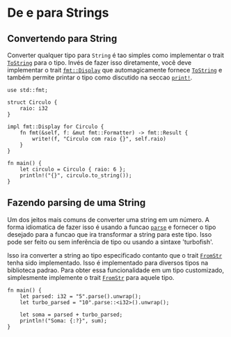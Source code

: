 # De e para Strings

## Convertendo para String

Converter qualquer tipo para `String` é tao simples como implementar o trait [`ToString`]
para o tipo. Invés de fazer isso diretamente, você deve implementar o trait
[`fmt::Display`][Display] que automagicamente fornece [`ToString`] e
também permite printar o tipo como discutido na seccao [`print!`][print].

```rust,editable
use std::fmt;

struct Circulo {
    raio: i32
}

impl fmt::Display for Circulo {
    fn fmt(&self, f: &mut fmt::Formatter) -> fmt::Result {
        write!(f, "Circulo com raio {}", self.raio)
    }
}

fn main() {
    let circulo = Circulo { raio: 6 };
    println!("{}", circulo.to_string());
}
```

## Fazendo parsing de uma String

Um dos jeitos mais comuns de converter uma string em um número. A forma idiomatica
de fazer isso é usando a funcao [`parse`] e fornecer o tipo desejado para a funcao
que ira transformar a string para este tipo. Isso pode ser feito ou sem inferência
de tipo ou usando a sintaxe 'turbofish'.

Isso ira converter a string ao tipo especificado contanto que o trait [`FromStr`]
tenha sido implementado. Isso é implementado para diversos tipos na biblioteca padrao.
Para obter essa funcionalidade em um tipo customizado, simplesmente implemente o trait
[`FromStr`] para aquele tipo.

```rust,editable
fn main() {
    let parsed: i32 = "5".parse().unwrap();
    let turbo_parsed = "10".parse::<i32>().unwrap();

    let soma = parsed + turbo_parsed;
    println!("Soma: {:?}", sum);
}
```

[`ToString`]: https://doc.rust-lang.org/std/string/trait.ToString.html
[Display]: https://doc.rust-lang.org/std/fmt/trait.Display.html
[print]: ../hello/print.md
[`parse`]: https://doc.rust-lang.org/std/primitive.str.html#method.parse
[`FromStr`]: https://doc.rust-lang.org/std/str/trait.FromStr.html
